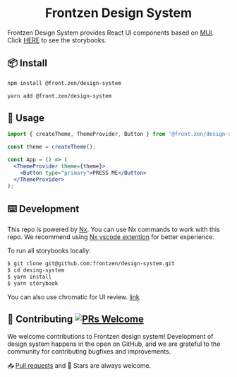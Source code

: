 <h1 align="center" >Frontzen Design System</h1>

Frontzen Design System provides React UI components based on [MUI](https://mui.com). Click [HERE](https://main--62d39f56a426a9878a3e1f3d.chromatic.com) to see the storybooks.

## 📦 Install

```bash
npm install @front.zen/design-system
```

```bash
yarn add @front.zen/design-system
```

## 🔨 Usage

```jsx
import { createTheme, ThemeProvider, Button } from '@front.zen/design-system';

const theme = createTheme();

const App = () => (
  <ThemeProvider theme={theme}>
    <Button type="primary">PRESS ME</Button>
  </ThemeProvider>
);
```

## ⌨️ Development

This repo is powered by [Nx](https://nx.dev). You can use Nx commands to work with this repo. We recommend using [Nx vscode extention](https://nx.dev/using-nx/console#nx-console-for-vscode) for better experience.

To run all storybooks locally:

```bash
$ git clone git@github.com:frontzen/design-system.git
$ cd desing-system
$ yarn install
$ yarn storybook
```

You can also use chromatic for UI review. [link](https://www.chromatic.com/builds?appId=62d39f56a426a9878a3e1f3d)

## 🤝 Contributing [![PRs Welcome](https://img.shields.io/badge/PRs-welcome-brightgreen.svg?style=flat-square)](http://makeapullrequest.com)

We welcome contributions to Frontzen design system! Development of design system happens in the open on GitHub, and we are grateful to the community for contributing bugfixes and improvements.

📥 [Pull requests](https://github.com/frontzen/design-system/pulls) and 🌟 Stars are always welcome.
